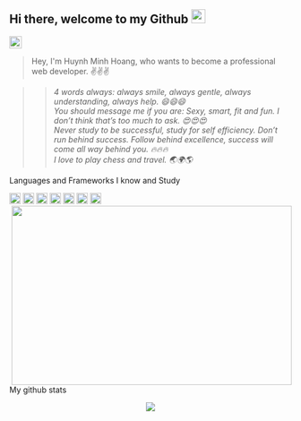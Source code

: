 ## Hi there, welcome to my Github <img src="https://user-images.githubusercontent.com/67463412/129594509-ebe7e349-b763-498c-9d0e-021d6cee5d40.gif" width="25" />
[<img alt="Linkedin" width="22" src="https://user-images.githubusercontent.com/67463412/129685506-55be7564-06eb-410e-8a3c-f947aec2aad7.png" />][linkedin]

[linkedin]: https://www.linkedin.com/in/humiho69

> Hey, I'm Huynh Minh Hoang, who wants to become a professional web developer. ✌️✌️✌️

>> *4 words always: always smile, always gentle, always understanding, always help. 😄😄😄\
You should message me if you are: Sexy, smart, fit and fun. I don’t think that’s too much to ask. 😍😍😍\
Never study to be successful, study for self efficiency. Don’t run behind success. Follow behind excellence, success will come all way behind you. 🔥🔥🔥\
I love to play chess and travel. 🌏🌍🌎*

Languages and Frameworks I know and Study

<code><img width="20" src="https://user-images.githubusercontent.com/67463412/129682914-b775d29f-107c-42c4-b7df-064a12edcfb6.png" /></code>
<code><img width="20" src="https://user-images.githubusercontent.com/67463412/129682987-540e581b-999d-4ea1-bf3c-50c5216e9400.png" /></code>
<code><img width="20" src="https://user-images.githubusercontent.com/67463412/129683263-3a59278c-7ed0-4aa0-904c-698634df26a4.png" /></code>
<code><img width="20" src="https://user-images.githubusercontent.com/67463412/129683635-226e9808-f7bd-441c-9479-553c0d2f0ba0.png" /></code>
<code><img width="20" src="https://user-images.githubusercontent.com/67463412/129683778-91b7d0c7-ecf5-4f38-9e1e-52678e14512f.png" /></code>
<code><img width="20" src="https://user-images.githubusercontent.com/67463412/129683735-cf63ca20-e337-47c5-afba-cc55db9a4d22.png" /></code>
<code><img width="20" src="https://user-images.githubusercontent.com/67463412/129683854-98cdb97b-1677-4319-b0b7-3977b2b22c36.png" /></code>
<img align="right" src="https://user-images.githubusercontent.com/67463412/129671456-61ef0d33-44b3-472d-916b-8dbad6b628a0.gif" width="500" height="320" /> 

My github stats
<p align="center">
  <img src="https://github-readme-stats.vercel.app/api?username=TonTon69&theme=great-gatsby&show_icons=true" />
</p>
